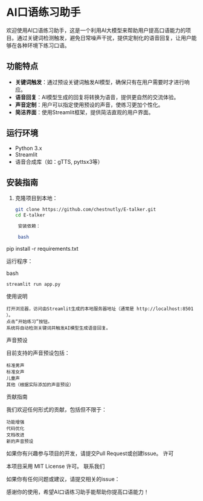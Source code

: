 # AI口语练习助手

欢迎使用AI口语练习助手，这是一个利用AI大模型来帮助用户提高口语能力的项目。通过关键词检测触发，避免日常噪声干扰，提供定制化的语音回复，让用户能够在各种环境下练习口语。

## 功能特点

- **关键词触发**：通过预设关键词触发AI模型，确保只有在用户需要时才进行响应。
- **语音回复**：AI模型生成的回复将转换为语音，提供更自然的交流体验。
- **声音定制**：用户可以指定使用预设的声音，使练习更加个性化。
- **简洁界面**：使用Streamlit框架，提供简洁直观的用户界面。

## 运行环境

- Python 3.x
- Streamlit
- 语音合成库（如：gTTS, pyttsx3等）

## 安装指南

1. 克隆项目到本地：
   ```bash
   git clone https://github.com/chestnutly/E-talker.git
   cd E-talker

    安装依赖：

    bash

pip install -r requirements.txt

运行程序：

bash

    streamlit run app.py

使用说明

    打开浏览器，访问由Streamlit生成的本地服务器地址（通常是 http://localhost:8501 ）。
    点击“开始练习”按钮。
    系统将自动检测关键词并触发AI模型生成语音回复。

声音预设

目前支持的声音预设包括：

    标准男声
    标准女声
    儿童声
    其他（根据实际添加的声音预设）

贡献指南

我们欢迎任何形式的贡献，包括但不限于：

    功能增强
    代码优化
    文档改进
    新的声音预设

如果你有兴趣参与项目的开发，请提交Pull Request或创建Issue。
许可

本项目采用 MIT License 许可。
联系我们

如果你有任何问题或建议，请提交相关的issue：

感谢你的使用，希望AI口语练习助手能帮助你提高口语能力！

